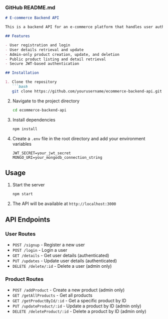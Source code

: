 ### GitHub README.md

```markdown
# E-commerce Backend API

This is a backend API for an e-commerce platform that handles user authentication, product management, and order processing. Built with Node.js, Express, MongoDB, and JWT for secure authentication.

## Features

- User registration and login
- User details retrieval and update
- Admin-only product creation, update, and deletion
- Public product listing and detail retrieval
- Secure JWT-based authentication

## Installation

1. Clone the repository
   ```bash
   git clone https://github.com/yourusername/ecommerce-backend-api.git
   ```
2. Navigate to the project directory
   ```bash
   cd ecommerce-backend-api
   ```
3. Install dependencies
   ```bash
   npm install
   ```
4. Create a `.env` file in the root directory and add your environment variables
   ```env
   JWT_SECRET=your_jwt_secret
   MONGO_URI=your_mongodb_connection_string
   ```

## Usage

1. Start the server
   ```bash
   npm start
   ```
2. The API will be available at `http://localhost:3000`

## API Endpoints

### User Routes

- `POST /signup` - Register a new user
- `POST /login` - Login a user
- `GET /details` - Get user details (authenticated)
- `PUT /updates` - Update user details (authenticated)
- `DELETE /delete/:id` - Delete a user (admin only)

### Product Routes

- `POST /addProduct` - Create a new product (admin only)
- `GET /getAllProducts` - Get all products
- `GET /getProductById/:id` - Get a specific product by ID
- `PUT /updateProduct/:id` - Update a product by ID (admin only)
- `DELETE /deleteProduct/:id` - Delete a product by ID (admin only)


